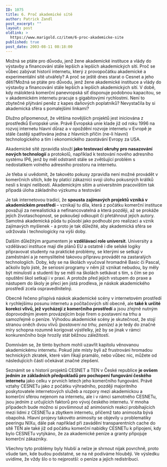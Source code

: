 ```yaml
---
ID: 1075
title: 6. Proč akademické sítě
author: Patrick Zandl
post_excerpt: ""
layout: post
oldlink: >
  https://www.marigold.cz/item/6-proc-akademicke-site
published: true
post_date: 2003-08-11 08:18:00
---
```

Možná se ptáte pro důvodu, jenž žene akademické instituce a vlády do výstavby a financování stále lepších a lepších akademických sítí. Proč se vůbec zabývat historií internetu, který z provopočátku akademické a experimentální sítě utvářely? A proč se ještě dnes starat o Cesnet a jeho děti?<!--more-->Možná se ptáte pro důvodu, jenž žene akademické instituce a vlády do výstavby a financování stále lepších a lepších akademických sítí. V době, kdy málokterá komerční panevropská síť disponuje podobnou kapacitou, se v akademickém internetu pracuje s gigabitovými rychlostmi. Není to zbytečné plýtvání peněz z kapes daňových poplatníků? Nevystačila by si akademická sféra s pomalejšími linkami? 
<p>
Dlužno připomenout, že většina novějších projektů jest iniciována z prostředků Evropské unie. Právě Evropská unie klade již od roku 1996 na rozvoj internetu hlavní důraz a v opoždění rozvoje internetu v Evropě je stále častěji spatřována jedna z hlavních příčin (ne-li hlavní) technologického a tím i ekonomického zaostávání Evropy za USA. 
<p>
Akademické sítě zpravidla slouží <STRONG>jako testovací okruhy pro nasazování nových technologií</STRONG> a protokolů, například k testování nového adresního systému IP6, jenž by měl odstranit stále se zvětšující problém s nedostatkem volného adresního prostoru na internetu. 
<p>
Je třeba si uvědomit, že takovéto pokusy zpravidla není možné provádět v komerčních sítích, kde by platící zákazníci svoji úlohu pokusných králíků nesli s krajní nelibostí. Akademickým sítím a universitním pracovištím tak připadá úloha základního výzkumu a testování 
<p>
Je tak internetovou tradicí, že <STRONG>spousta zajímavých projektů vzniká v akademickém prostředí </STRONG>&#8211; vznikají tu díla, která z počátku komerční instituce považují za nerealistická a nefinancovatelná a která později, až se prokáže jejich životaschopnost, se pokoušejí odkoupit či přetáhnout jejich autory. Samotná akademická půda tu působí jako podhoubí pro realizaci a vznik zajímavých myšlenek - a proto je tak důležité, aby akademická sféra se udržovala i technologicky na výši doby. 
<p>
Dalším důležitým argumentem je <STRONG>vzdělávací role universit</STRONG>. University a vzdělávací instituce mají dle plánů EU a ostatně i dle selské logiky připravovat studenty na praktické problémy, se kterými se setkají v zaměstnání a je nemyslitelné takovou přípravu provádět na zastaralých technologiích. Doby, kdy se na školách vyučoval hromadně Basic či Pascal, ačkoliv bylo jisté, že seriosní programy v něm již vznikat nebudou, by měly být minulostí a studenti by se měli na školách setkávat s tím, s čím se po opuštění škol setkají i v praxi. A protože před jejich vstupem do praxe a nástupem do školy je přeci jen jistá prodleva, je náskok akademického prostředí zcela ospravedlnitelný. 
<p>
Obecně řečeno přispívá náskok akademické scény v internetovém prostředí k rychlejšímu posunu internetu a počítačových sítí obecně, ale<STRONG> také k určité korekci vlivů, jež vycházejí z komerčního prostředí</STRONG> a jsou zřejmě nutným doprovodným jevem provázejícím boje firem o postavení na trhu a samozřejmě o peníze. Výhodou akademické scény je skutečnost, že stojí stranou oněch dvou vlivů <EM>(postavení na trhu, peníze)</EM> a je tedy do značné míry schopna rozumně korigovat výstřelky, jež by se jinak v rámci konkurenčního boje hrozily stát běžnou záležitostí. 
<p>
Domnívám se, že tímto bychom mohli uzavřít kapitolu věnovanou akademickému internetu. Pokud jste místy byli až frustrováni hromadou technických zkratek, které vám říkají pramálo, nebo vůbec nic, můžete od následujících částí očekávat značné zlepšení. 
<p>
Seznámit se s historií projektů CESNET a TEN v České republice <STRONG>je ovšem jedním ze základních předpokladů pro pochopení fungování českého internetu</STRONG> jako celku v prvních letech jeho komerčního fungování. Právě vztahy CESNETu jako z počátku výhradního, později majoritního poskytovatele internetových služeb a rozpory mezi akademickou a komerční sférou nejenom na internetu, ale i v rámci samotného CESNETu, jsou jedním z určujících faktorů pro vývoj českého internetu. V mnoha případech bude možno si povšimnout až animósních reakcí probíhajících mezi lidmi z CESNETu a zbytkem internetu, přičemž tato animosita bývá obapolná. Hlavní projevy takovéto animosity se objevily u problematiky peeringu NIXu, dále pak například při zavádění transparentních cache do sítě TEN ale také již od počátku komerční nabídky CESNETu k připojení, kdy bylo CESNETu vytýkáno, že za akademické peníze a granty připojuje komerční zákazníky. 
<p>
Všechny tyto problémy byly hlubší a nelze je shrnout nijak povrchně, proto všude tam, kde budou podstatné, se na ně podíváme hlouběji. Ve výsledku uvidíme, že vždy šlo o to nejprostší: o peníze a jejich redistribuci. </p>
